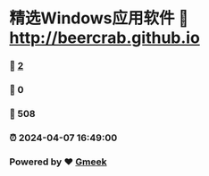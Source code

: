 # 精选Windows应用软件 :link: http://beercrab.github.io 
### :page_facing_up: [2](http://beercrab.github.io/tag.html) 
### :speech_balloon: 0 
### :hibiscus: 508 
### :alarm_clock: 2024-04-07 16:49:00 
### Powered by :heart: [Gmeek](https://github.com/Meekdai/Gmeek)
